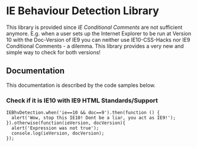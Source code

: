 # IE Behaviour Detection Library

This library is provided since *IE Conditional Comments* are not sufficient anymore. 
E.g. when a user sets up the Internet Explorer to be run at Version 10 with the Doc-Version of IE9 you can neither use IE10-CSS-Hacks nor IE9 Conditional Comments - a dilemma.
This library provides a very new and simple way to check for both versions!


## Documentation
This documentation is described by the code samples below.

### Check if it is IE10 with IE9 HTML Standards/Support

    IEBhvDetection.when('ie==10 && doc==9').then(function () {
      alert('Wow, stop this IE10! Dont be a liar, you act as IE9!');
    }).otherwise(function(ieVersion, docVersion){
      alert('Expression was not true');
      console.log(ieVersion, docVersion);
    });
